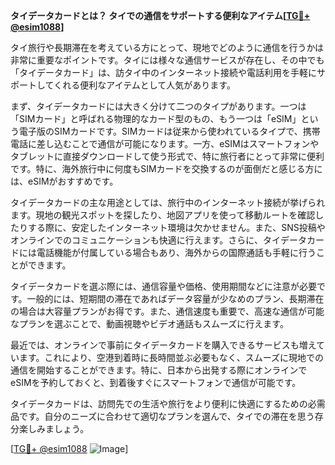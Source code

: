 **タイデータカードとは？ タイでの通信をサポートする便利なアイテム[[TG💪+ @esim1088](https://t.me/s/esim1088)]**

タイ旅行や長期滞在を考えている方にとって、現地でどのように通信を行うかは非常に重要なポイントです。タイには様々な通信サービスが存在し、その中でも「タイデータカード」は、訪タイ中のインターネット接続や電話利用を手軽にサポートしてくれる便利なアイテムとして人気があります。

まず、タイデータカードには大きく分けて二つのタイプがあります。一つは「SIMカード」と呼ばれる物理的なカード型のもの、もう一つは「eSIM」という電子版のSIMカードです。SIMカードは従来から使われているタイプで、携帯電話に差し込むことで通信が可能になります。一方、eSIMはスマートフォンやタブレットに直接ダウンロードして使う形式で、特に旅行者にとって非常に便利です。特に、海外旅行中に何度もSIMカードを交換するのが面倒だと感じる方には、eSIMがおすすめです。

タイデータカードの主な用途としては、旅行中のインターネット接続が挙げられます。現地の観光スポットを探したり、地図アプリを使って移動ルートを確認したりする際に、安定したインターネット環境は欠かせません。また、SNS投稿やオンラインでのコミュニケーションも快適に行えます。さらに、タイデータカードには電話機能が付属している場合もあり、海外からの国際通話も手軽に行うことができます。

タイデータカードを選ぶ際には、通信容量や価格、使用期間などに注意が必要です。一般的には、短期間の滞在であればデータ容量が少なめのプラン、長期滞在の場合は大容量プランがお得です。また、通信速度も重要で、高速な通信が可能なプランを選ぶことで、動画視聴やビデオ通話もスムーズに行えます。

最近では、オンラインで事前にタイデータカードを購入できるサービスも増えています。これにより、空港到着時に長時間並ぶ必要もなく、スムーズに現地での通信を開始することができます。特に、日本から出発する際にオンラインでeSIMを予約しておくと、到着後すぐにスマートフォンで通信が可能です。

タイデータカードは、訪問先での生活や旅行をより便利に快適にするための必需品です。自分のニーズに合わせて適切なプランを選んで、タイでの滞在を思う存分楽しみましょう。

[[TG💪+ @esim1088](https://t.me/s/esim1088) ![Image](https://i.postimg.cc/Y0z9fWf4/image.png)]